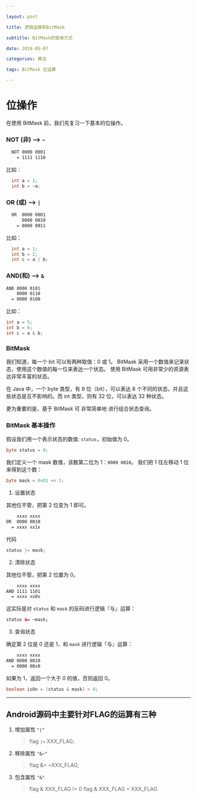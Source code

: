 ```yaml
---

layout: post

title: 逻辑运算和BitMask

subtitle: BitMask的使用方式

date: 2018-05-07

categories: 算法

tags: BitMask 位运算

---
```


# 位操作

在使用 BitMask 前，我们先复习一下基本的位操作。

### NOT (非) --> `~`
```HTML
  NOT 0000 0001
    = 1111 1110
```
比如：
```JAVA
  int a = 1;
  int b = ~a;
```
### OR (或) --> `|`

```HTML
  OR  0000 0001
      0000 0010
    = 0000 0011
```
比如：
```JAVA
  int a = 1;
  int b = 2;
  int c = a | b;
```
### AND(和) --> `&`

```HTML
AND 0000 0101
    0000 0110
  = 0000 0100
```
比如：
```JAVA
int a = 5;
int b = 6;
int c = a & b;
```

### BitMask

我们知道，每一个 bit 可以有两种取值：0 或 1。
BitMask 采用一个数值来记录状态，使用这个数值的每一位来表达一个状态。
使用 BitMask 可用非常少的资源表达非常丰富的状态。

在 Java 中，一个 byte 类型，有 8 位（bit），可以表达 8 个不同的状态，并且这些状态是互不影响的。而 int 类型，则有 32 位，可以表达 32 种状态。

更为重要的是，基于 BitMask 可 非常简单地 进行组合状态查询。

### BitMask 基本操作

假设我们用一个表示状态的数值: `status`，初始值为 0。

```JAVA
byte status = 0;
```
我们定义一个 mask 数值，该数第二位为 1：`0000 0010`。
我们把 1 往左移动 1 位来得到这个数：

```JAVA
byte mask = 0x01 << 1;
```

1. 设置状态

  其他位不管，把第 2 位变为 1 即可。

```HTML
    xxxx xxxx
OR  0000 0010
  = xxxx xx1x
```

  代码
```JAVA
status |= mask;
```
2. 清除状态

  其他位不管，把第 2 位置为 0。

```HTML
    xxxx xxxx
AND 1111 1101
  = xxxx xx0x
```

这实际是对 `status` 和 `mask` 的反码进行逻辑『与』运算：

```HTML
status &= ~mask;
```
3. 查询状态

  确定第 2 位是 0 还是 1，和 `mask` 进行逻辑『与』运算：

```HTML
    xxxx xxxx
AND 0000 0010
  = 0000 00x0
```
  如果为 1，返回一个大于 0 的值，否则返回 0。

```JAVA
boolean isOn = (status & mask) > 0;
```
---

## Android源码中主要针对FLAG的运算有三种

1. 增加属性 `"|"`
    > flag `|=` XXX_FLAG;

2. 移除属性 `"&~"`
    > flag &= ~XXX_FLAG;

3. 包含属性 `"&"`
    > flag & XXX_FLAG != 0 
    > flag & XXX_FLAG = XXX_FLAG

